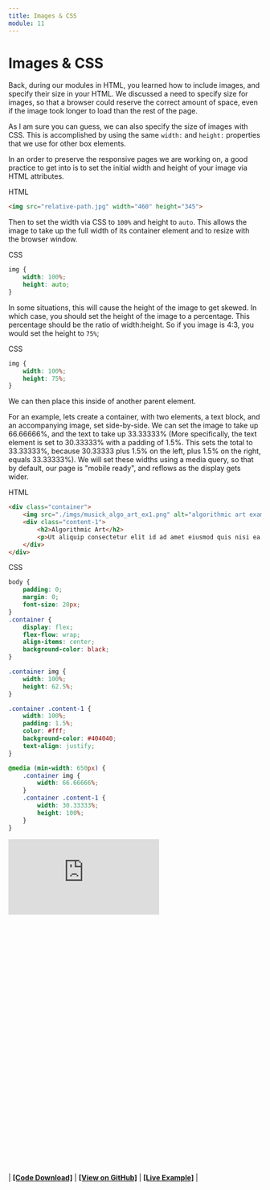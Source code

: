 ```yaml
---
title: Images & CSS
module: 11
---
```


# Images & CSS

Back, during our modules in HTML, you learned how to include images, and specify their size in your HTML. We discussed a need to specify size for images, so that a browser could reserve the correct amount of space, even if the image took longer to load than the rest of the page.

As I am sure you can guess, we can also specify the size of images with CSS. This is accomplished by using the same `width:` and `height:` properties that we use for other box elements.

In an order to preserve the responsive pages we are working on, a good practice to get into is to set the initial width and height of your image via HTML attributes.

<div id="code-heading">HTML</div>

```html
<img src="relative-path.jpg" width="460" height="345">
```

Then to set the width via CSS to `100%` and height to `auto`. This allows the image to take up the full width of its container element and to resize with the browser window.

<div id="code-heading">CSS</div>

```css
img {
    width: 100%;
    height: auto;
}
```

In some situations, this will cause the height of the image to get skewed. In which case, you should set the height of the image to a percentage. This percentage should be the ratio of width:height. So if you image is 4:3, you would set the height to `75%`;

<div id="code-heading">CSS</div>

```css
img {
    width: 100%;
    height: 75%;
}
```


We can then place this inside of another parent element.

For an example, lets create a container, with two elements, a text block, and an accompanying image, set side-by-side. We can set the image to take up 66.66666%, and the text to take up 33.33333% (More specifically, the text element is set to 30.33333% with a padding of 1.5%. This sets the total to 33.33333%, because 30.33333 plus 1.5% on the left, plus 1.5% on the right, equals 33.33333%). We will set these widths using a media query, so that by default, our page is "mobile ready", and reflows as the display gets wider.

<div id="code-heading">HTML</div>

```html
<div class="container">
    <img src="./imgs/musick_algo_art_ex1.png" alt="algorithmic art example" title="algorithmic art example" width="1200px" height="750px">
    <div class="content-1">
        <h2>Algorithmic Art</h2>
        <p>Ut aliquip consectetur elit id ad amet eiusmod quis nisi ea velit minim elit ad. Eu elit amet fugiat adipisicing sint veniam laborum elit voluptate. Non aute excepteur incididunt Lorem est ullamco deserunt do. Est laboris quis qui mollit eiusmod aliqua deserunt adipisicing nulla laborum.</p>
    </div>
</div>
```


<div id="code-ruler"></div>
<div id="code-heading">CSS</div>

```css
body {
    padding: 0;
    margin: 0;
    font-size: 20px;
}
.container {
    display: flex;
    flex-flow: wrap;
    align-items: center;
    background-color: black;
}

.container img {
    width: 100%;
    height: 62.5%;
}

.container .content-1 {
    width: 100%;
    padding: 1.5%;
    color: #fff;
    background-color: #404040;
    text-align: justify;
}

@media (min-width: 650px) {
    .container img {
        width: 66.66666%;
    }
    .container .content-1 {
        width: 30.33333%;
        height: 100%;
    }
}
```

<div class="displayed_code_example">
    <div class="embed-responsive" style="padding-bottom:500px"><iframe class="embed-responsive-item" src="https://montana-media-arts.github.io/341-work/lectureCode/11/images-01/" frameborder="0" allowfullscreen></iframe></div>
</div>

| [**[Code Download]**](https://github.com/Montana-Media-Arts/341-work/raw/master/lectureCode/11/images-01/images-01.zip) | [**[View on GitHub]**](https://github.com/Montana-Media-Arts/341-work/raw/master/lectureCode/11/images-01/) | [**[Live Example]**](https://montana-media-arts.github.io/341-work/lectureCode/11/images-01/) |
